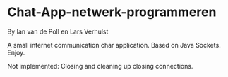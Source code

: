 # Chat-App-netwerk-programmeren
By Ian van de Poll en Lars Verhulst

A small internet communication char application. Based on Java Sockets. Enjoy.

Not implemented:
Closing and cleaning up closing connections.
